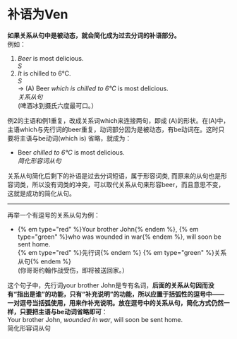 # 补语为Ven

<b>如果**关系从句中是被动态**，就会**简化成为过去分词的补语部分**。</b>  
例如：  
1. <em>Beer</em> is most delicious.  
<em>S</em>  
2. <em>It</em> is chilled to 6°C.  
<em>S</em>  
→ (A) Beer <em>which is chilled to 6°C</em> is most delicious.  
<em>关系从句</em>  
(啤酒冰到摄氏六度最可口。）  

例2的主语和例1重复，改成关系词which来连接两句，即成 (A)的形状。在(A)中，主语which与先行词的beer重复，动词部分因为是被动态，有be动词在。这时只要将主语与be动词(which is) 省略，就成为：  

- Beer <em>chilled to 6°C</em> is most delicious.  
<em>简化形容词从句</em>  

关系从句简化后剩下的补语是过去分词短语，属于形容词类, 而原来的从句也是形容词类，所以没有词类的冲突，可以取代关系从句来形容beer，而且意思不变，这就是成功的简化从句。  


---


再举一个有逗号的关系从句为例：  
- {% em type="red" %}Your brother John{% endem %}, {% em type="green" %}who was wounded in war{% endem %}, will soon be sent home.  
{% em type="red" %}先行词{% endem %} {% em type="green" %}关系从句{% endem %}  
(你哥哥约翰作战受伤，即将被送回家。）  

这个句子中，先行词your brother John是专有名词，<b>后面的关系从句因而没有“指出是谁”的功能，只有“补充说明”的功能，所以应置于括弧性的逗号中—— 一对逗号当括弧使用，用来作补充说明。放在逗号中的关系从句，简化方式仍然一样，**只要把主语与be动词省略即可**</b>：  
Your brother John, <em>wounded in war</em>, will soon be sent home.  
简化形容词从句